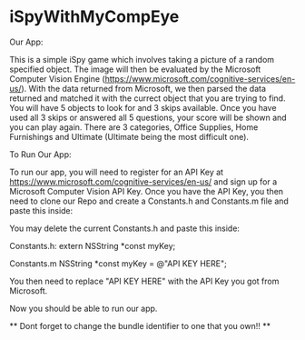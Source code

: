# iSpyWithMyCompEye

Our App:

This is a simple iSpy game which involves taking a picture of a random specified object. 
The image will then be evaluated by the Microsoft Computer Vision Engine (https://www.microsoft.com/cognitive-services/en-us/).
With the data returned from Microsoft, we then parsed the data returned and matched it with the currect object that you are trying to find.
You will have 5 objects to look for and 3 skips available. 
Once you have used all 3 skips or answered all 5 questions, your score will be shown and you can play again.
There are 3 categories, Office Supplies, Home Furnishings and Ultimate (Ultimate being the most difficult one).


To Run Our App:

To run our app, you will need to register for an API Key at https://www.microsoft.com/cognitive-services/en-us/ and 
sign up for a Microsoft Computer Vision API Key. 
Once you have the API Key, you then need to clone our Repo and create a Constants.h and Constants.m file and paste this inside:

You may delete the current Constants.h and paste this inside:

Constants.h:
extern NSString *const myKey;

Constants.m
NSString *const myKey = @"API KEY HERE";
              
You then need to replace "API KEY HERE" with the API Key you got from Microsoft.

Now you should be able to run our app. 

** Dont forget to change the bundle identifier to one that you own!! **

